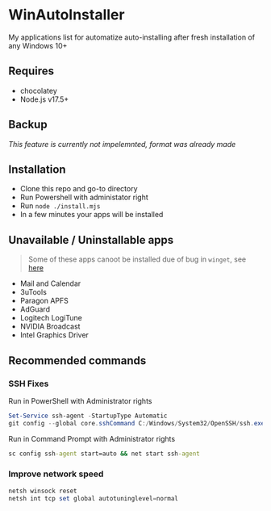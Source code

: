# WinAutoInstaller

My applications list for automatize auto-installing after fresh installation of any Windows 10+

## Requires

- chocolatey
- Node.js v17.5+

## Backup

_This feature is currently not impelemnted, format was already made_

## Installation

- Clone this repo and go-to directory
- Run Powershell with administator right
- Run `node ./install.mjs`
- In a few minutes your apps will be installed

## Unavailable / Uninstallable apps

> Some of these apps canoot be installed due of bug in `winget`, see [here](https://github.com/microsoft/winget-cli/issues/248)

- Mail and Calendar
- 3uTools
- Paragon APFS
- AdGuard
- Logitech LogiTune
- NVIDIA Broadcast
- Intel Graphics Driver

## Recommended commands

### SSH Fixes

Run in PowerShell with Administrator rights

```powershell
Set-Service ssh-agent -StartupType Automatic
git config --global core.sshCommand C:/Windows/System32/OpenSSH/ssh.exe
```

Run in Command Prompt with Administrator rights

```cmd
sc config ssh-agent start=auto && net start ssh-agent
```

### Improve network speed

```powershell
netsh winsock reset
netsh int tcp set global autotuninglevel=normal
```
